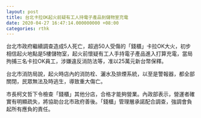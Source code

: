 ```yaml
---
layout: post
title: 台北卡拉OK起火前疑有工人持電子產品到儲物室充電　
date: 2020-04-27 16:47:14.000000000 +08:00
categories: rthk
---
```


台北市政府繼續調查造成5人死亡，超過50人受傷的「錢櫃」卡拉OK大火，初步相信起火地點是5樓儲物室，起火前懷疑有工人手持電子產品進入打算充電，當局拘捕三名卡拉OK員工，涉嫌違反消防法等，准以25萬元新台幣保釋。

台北市消防局說，起火時店內的消防栓、灑水及排煙系統，以至是警報器，都全部關閉，民眾無法及時逃生，導致重大傷亡。

市長柯文哲下令檢查「錢櫃」其他分店，合格才能夠營業。內政部表示，營運者確實有明顯疏失，將協助台北市政府善後。「錢櫃」管理層承諾配合調查，強調會負起所有應負的責任。

